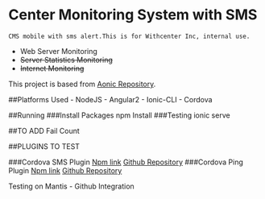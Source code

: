 # Center Monitoring System with SMS
    CMS mobile with sms alert.This is for Withcenter Inc, internal use.
* Web Server Monitoring
* ~~Server Statistics Monitoring~~
* ~~Internet Monitoring~~

This project is based from [Aonic Repository](https://github.com/thruthesky/aonic).

##Platforms Used
    - NodeJS
    - Angular2
    - Ionic-CLI
    - Cordova

##Running
###Install Packages
    npm Install
###Testing
    ionic serve

##TO ADD
Fail Count

##PLUGINS TO TEST

###Cordova SMS Plugin
[Npm link](https://www.npmjs.com/package/cordova-sms-plugin)
[Github Repository](https://github.com/cordova-sms/cordova-sms-plugin)
###Cordova Ping Plugin
[Npm link](https://www.npmjs.com/package/cordova-plugin-ping)
[Github Repository](https://github.com/t1st3/cordova-plugin-ping)


Testing on Mantis - Github Integration